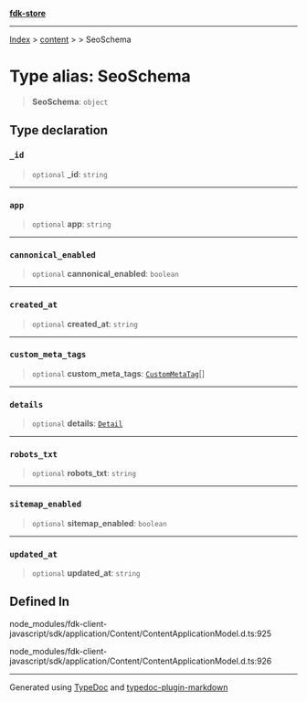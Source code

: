 [**fdk-store**](../../../README.md)
***

[Index](../../../API.md) > [content](../../README.md) > [<internal>](../README.md) > SeoSchema

# Type alias: SeoSchema

> **SeoSchema**: `object`

## Type declaration

### `_id`

> `optional` **\_id**: `string`

***

### `app`

> `optional` **app**: `string`

***

### `cannonical_enabled`

> `optional` **cannonical\_enabled**: `boolean`

***

### `created_at`

> `optional` **created\_at**: `string`

***

### `custom_meta_tags`

> `optional` **custom\_meta\_tags**: [`CustomMetaTag`](type-alias.CustomMetaTag.md)[]

***

### `details`

> `optional` **details**: [`Detail`](type-alias.Detail.md)

***

### `robots_txt`

> `optional` **robots\_txt**: `string`

***

### `sitemap_enabled`

> `optional` **sitemap\_enabled**: `boolean`

***

### `updated_at`

> `optional` **updated\_at**: `string`

## Defined In

node\_modules/fdk-client-javascript/sdk/application/Content/ContentApplicationModel.d.ts:925

node\_modules/fdk-client-javascript/sdk/application/Content/ContentApplicationModel.d.ts:926

***
Generated using [TypeDoc](https://typedoc.org/) and [typedoc-plugin-markdown](https://www.npmjs.com/package/typedoc-plugin-markdown)
